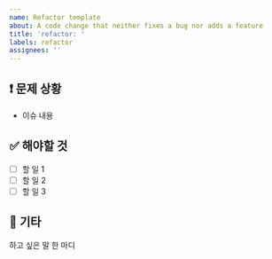 ```yaml
---
name: Refactor template
about: A code change that neither fixes a bug nor adds a feature
title: 'refactor: '
labels: refactor
assignees: ''
---
```


## ❗️ 문제 상황

* 이슈 내용

## ✅ 해야할 것

- [ ] 할 일 1
- [ ] 할 일 2
- [ ] 할 일 3

## 🎸 기타

하고 싶은 말 한 마디
